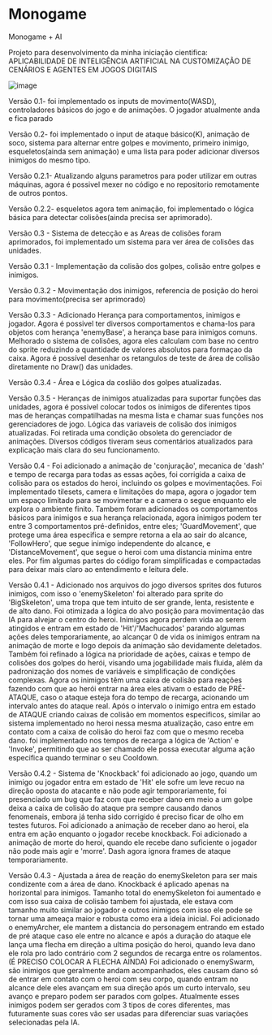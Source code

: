 # Monogame

Monogame + AI

Projeto para desenvolvimento da minha iniciação cientifica: APLICABILIDADE DE INTELIGÊNCIA ARTIFICIAL NA CUSTOMIZAÇÃO DE CENÁRIOS E AGENTES EM JOGOS DIGITAIS

![image](https://github.com/nospes/Monogame/assets/57772398/ca974406-1c68-4ce2-9438-1ef752751e42)

Versão 0.1- foi implementado os inputs de movimento(WASD), controladores básicos do jogo e de animações. O jogador atualmente anda e fica parado

Versão 0.2- foi implementado o input de ataque básico(K), animação de soco, sistema para alternar entre golpes e movimento, primeiro inimigo, esqueletos(ainda sem animação) e uma lista para poder adicionar diversos inimigos do mesmo tipo.

Versão 0.2.1- Atualizando alguns parametros para poder utilizar em outras máquinas, agora é possivel mexer no código e no repositorio remotamente de outros pontos.

Versão 0.2.2- esqueletos agora tem animação, foi implementado o lógica básica para detectar colisões(ainda precisa ser aprimorado).

Versão 0.3 - Sistema de detecção e as Areas de colisões foram aprimorados, foi implementado um sistema para ver área de colisões das unidades.

Versão 0.3.1 - Implementação da colisão dos golpes, colisão entre golpes e inimigos.

Versão 0.3.2 - Movimentação dos inimigos, referencia de posição do heroi para movimento(precisa ser aprimorado)

Versão 0.3.3 - Adicionado Herança para comportamentos, inimigos e jogador. Agora é possivel ter diversos comportamentos e chama-los para objetos com herança 'enemyBase', a herança base para inimigos comuns. Melhorado o sistema de colisões, agora eles calculam com base no centro do sprite reduzindo a quantidade de valores absolutos para formaçao da caixa. Agora é possível desenhar os retangulos de teste de área de colisão diretamente no Draw() das unidades.

Versão 0.3.4 - Área e Lógica da coslião dos golpes atualizadas.

Versão 0.3.5 - Heranças de inimigos atualizadas para suportar funções das unidades, agora é possivel colocar todos os inimigos de diferentes tipos mas de heranças compatilhadas na mesma lista e chamar suas funções nos gerenciadores de jogo. Lógica das variaveis de colisão dos inimigos atualizadas. Foi retirada uma condição obsoleta do gerenciador de animações. Diversos códigos tiveram seus comentários atualizados para explicação mais clara do seu funcionamento.

Versão 0.4 - Foi adicionado a animação de 'conjuração', mecanica de 'dash' e tempo de recarga para todas as essas ações, foi corrigida a caixa de colisão para os estados do heroi, incluindo os golpes e movimentações.
Foi implementado tilesets, camera e limitações do mapa, agora o jogador tem um espaço limitado para se movimentar e a camera o segue enquanto ele explora o ambiente finito.
Tambem foram adicionados os comportamentos básicos para inimigos e sua herança relacionada, agora inimigos podem ter entre 3 comportamentos pré-definidos, entre eles; 'GuardMovement', que protege uma área especifica e sempre retorna a ela ao sair do alcance, 'FollowHero', que segue inimigo independente do alcance, e 'DistanceMovement', que segue o heroi com uma distancia minima entre eles.
Por fim algumas partes do código foram simplificadas e compactadas para deixar mais claro ao entendimento e leitura dele.

Versão 0.4.1 - Adicionado nos arquivos do jogo diversos sprites dos futuros inimigos, com isso o 'enemySkeleton' foi alterado para sprite do 'BigSkeleton', uma tropa que tem intuito de ser grande, lenta, resistente e de alto dano. Foi otimizada a lógica do alvo posição para movimentação das IA para alvejar o centro do heroi.
Inimigos agora perdem vida ao serem atingidos e entram em estado de 'Hit'/'Machucados' parando algumas ações deles temporariamente, ao alcançar 0 de vida os inimigos entram na animação de morte e logo depois da animação são devidamente deletados.
Também foi refinado a lógica na prioridade de ações, caixas e tempo de colisões dos golpes do herói, visando uma jogabilidade mais fluida, além da padronização dos nomes de variáveis e simplificação de condições complexas.
Agora os inimigos têm uma caixa de colisão para reações fazendo com que ao herói entrar na área eles ativam o estado de PRÉ-ATAQUE, caso o ataque esteja fora do tempo de recarga, acionando um intervalo antes do ataque real. Após o intervalo o inimigo entra em estado de ATAQUE criando caixas de colisão em momentos especificos, similar ao sistema implementado no heroi nessa mesma atualização, caso entre em contato com a caixa de colisão do heroi faz com que o mesmo receba dano.
foi implementado nos tempos de recarga a lógica de 'Action' e 'Invoke', permitindo que ao ser chamado ele possa executar alguma ação especifica quando terminar o seu Cooldown.

Versão 0.4.2 -
Sistema de 'Knockback' foi adicionado ao jogo, quando um inimigo ou jogador entra em estado de 'Hit' ele sofre um leve recuo na direção oposta do atacante e não pode agir temporariamente, foi presenciado um bug que faz com que receber dano em meio a um golpe deixa a caixa de colisão do ataque pra sempre causando danos fenomenais, embora já tenha sido corrigido é preciso ficar de olho em testes futuros.
Foi adicionado a animação de receber dano ao heroi, ela entra em ação enquanto o jogador recebe knockback.
Foi adicionado a animação de morte do heroi, quando ele recebe dano suficiente o jogador não pode mais agir e 'morre'.
Dash agora ignora frames de ataque temporariamente.

Versão 0.4.3 -
Ajustada a área de reação do enemySkeleton para ser mais condizente com a área de dano.
Knockback é aplicado apenas na horizontal para inimigos.
Tamanho total do enemySkeleton foi aumentado e com isso sua caixa de colisão tambem foi ajustada, ele estava com tamanho muito similar ao jogador e outros inimigos com isso ele pode se tornar uma ameaça maior e robusta como era a ideia inicial.
Foi adicionado o enemyArcher, ele mantem a distancia do personagem entrando em estado de pré ataque caso ele entre no alcance e após a duração do ataque ele lança uma flecha em direção a ultima posição do heroi, quando leva dano ele rola pro lado contrário com 2 segundos de recarga entre os rolamentos. (É PRECISO COLOCAR A FLECHA AINDA)
Foi adicionado o enemySwarm, são inimigos que geralmente andam acompanhados, eles causam dano só de entrar em contato com o heroi com seu corpo, quando entram no alcance dele eles avançam em sua direção após um curto intervalo, seu avanço e preparo podem ser parados com golpes. Atualmente esses inimigos  podem ser gerados com 3 tipos de cores diferentes, mas futuramente suas cores vão ser usadas para diferenciar suas variações selecionadas pela IA.
